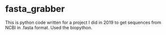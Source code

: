# fasta_grabber
This is python code written for a project I did in 2019 to get sequences from NCBI in .fasta format. Used the biopython.
